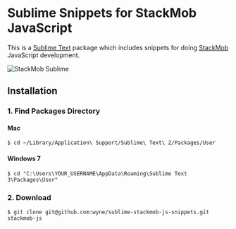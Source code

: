 # Sublime Snippets for StackMob JavaScript
This is a [Sublime Text](http://www.sublimetext.com/) package which includes snippets for doing [StackMob](http://www.stackmob.com) JavaScript development.

![StackMob Sublime](https://s3.amazonaws.com/uploads.hipchat.com/11115/139926/m0l6dz4uwyij2es/sublime-stackmob-js.gif)

## Installation ##

### 1. Find Packages Directory

#### Mac

    $ cd ~/Library/Application\ Support/Sublime\ Text\ 2/Packages/User

#### Windows 7

    $ cd "C:\Users\YOUR_USERNAME\AppData\Roaming\Sublime Text 3\Packages\User"

### 2. Download

    $ git clone git@github.com:wyne/sublime-stackmob-js-snippets.git stackmob-js



